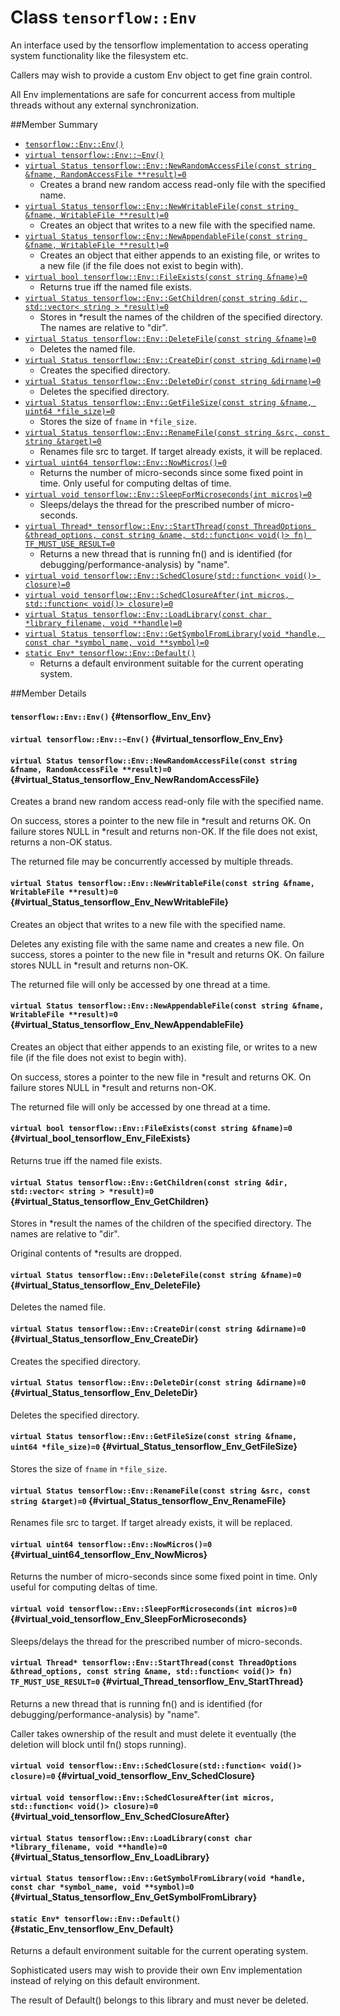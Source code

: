 # Class `tensorflow::Env`

An interface used by the tensorflow implementation to access operating system functionality like the filesystem etc.

Callers may wish to provide a custom Env object to get fine grain control.

All Env implementations are safe for concurrent access from multiple threads without any external synchronization.

##Member Summary

* [`tensorflow::Env::Env()`](#tensorflow_Env_Env)
* [`virtual tensorflow::Env::~Env()`](#virtual_tensorflow_Env_Env)
* [`virtual Status tensorflow::Env::NewRandomAccessFile(const string &fname, RandomAccessFile **result)=0`](#virtual_Status_tensorflow_Env_NewRandomAccessFile)
  * Creates a brand new random access read-only file with the specified name.
* [`virtual Status tensorflow::Env::NewWritableFile(const string &fname, WritableFile **result)=0`](#virtual_Status_tensorflow_Env_NewWritableFile)
  * Creates an object that writes to a new file with the specified name.
* [`virtual Status tensorflow::Env::NewAppendableFile(const string &fname, WritableFile **result)=0`](#virtual_Status_tensorflow_Env_NewAppendableFile)
  * Creates an object that either appends to an existing file, or writes to a new file (if the file does not exist to begin with).
* [`virtual bool tensorflow::Env::FileExists(const string &fname)=0`](#virtual_bool_tensorflow_Env_FileExists)
  * Returns true iff the named file exists.
* [`virtual Status tensorflow::Env::GetChildren(const string &dir, std::vector< string > *result)=0`](#virtual_Status_tensorflow_Env_GetChildren)
  * Stores in *result the names of the children of the specified directory. The names are relative to "dir".
* [`virtual Status tensorflow::Env::DeleteFile(const string &fname)=0`](#virtual_Status_tensorflow_Env_DeleteFile)
  * Deletes the named file.
* [`virtual Status tensorflow::Env::CreateDir(const string &dirname)=0`](#virtual_Status_tensorflow_Env_CreateDir)
  * Creates the specified directory.
* [`virtual Status tensorflow::Env::DeleteDir(const string &dirname)=0`](#virtual_Status_tensorflow_Env_DeleteDir)
  * Deletes the specified directory.
* [`virtual Status tensorflow::Env::GetFileSize(const string &fname, uint64 *file_size)=0`](#virtual_Status_tensorflow_Env_GetFileSize)
  * Stores the size of `fname` in `*file_size`.
* [`virtual Status tensorflow::Env::RenameFile(const string &src, const string &target)=0`](#virtual_Status_tensorflow_Env_RenameFile)
  * Renames file src to target. If target already exists, it will be replaced.
* [`virtual uint64 tensorflow::Env::NowMicros()=0`](#virtual_uint64_tensorflow_Env_NowMicros)
  * Returns the number of micro-seconds since some fixed point in time. Only useful for computing deltas of time.
* [`virtual void tensorflow::Env::SleepForMicroseconds(int micros)=0`](#virtual_void_tensorflow_Env_SleepForMicroseconds)
  * Sleeps/delays the thread for the prescribed number of micro-seconds.
* [`virtual Thread* tensorflow::Env::StartThread(const ThreadOptions &thread_options, const string &name, std::function< void()> fn) TF_MUST_USE_RESULT=0`](#virtual_Thread_tensorflow_Env_StartThread)
  * Returns a new thread that is running fn() and is identified (for debugging/performance-analysis) by "name".
* [`virtual void tensorflow::Env::SchedClosure(std::function< void()> closure)=0`](#virtual_void_tensorflow_Env_SchedClosure)
* [`virtual void tensorflow::Env::SchedClosureAfter(int micros, std::function< void()> closure)=0`](#virtual_void_tensorflow_Env_SchedClosureAfter)
* [`virtual Status tensorflow::Env::LoadLibrary(const char *library_filename, void **handle)=0`](#virtual_Status_tensorflow_Env_LoadLibrary)
* [`virtual Status tensorflow::Env::GetSymbolFromLibrary(void *handle, const char *symbol_name, void **symbol)=0`](#virtual_Status_tensorflow_Env_GetSymbolFromLibrary)
* [`static Env* tensorflow::Env::Default()`](#static_Env_tensorflow_Env_Default)
  * Returns a default environment suitable for the current operating system.

##Member Details

#### `tensorflow::Env::Env()` {#tensorflow_Env_Env}





#### `virtual tensorflow::Env::~Env()` {#virtual_tensorflow_Env_Env}





#### `virtual Status tensorflow::Env::NewRandomAccessFile(const string &fname, RandomAccessFile **result)=0` {#virtual_Status_tensorflow_Env_NewRandomAccessFile}

Creates a brand new random access read-only file with the specified name.

On success, stores a pointer to the new file in *result and returns OK. On failure stores NULL in *result and returns non-OK. If the file does not exist, returns a non-OK status.

The returned file may be concurrently accessed by multiple threads.

#### `virtual Status tensorflow::Env::NewWritableFile(const string &fname, WritableFile **result)=0` {#virtual_Status_tensorflow_Env_NewWritableFile}

Creates an object that writes to a new file with the specified name.

Deletes any existing file with the same name and creates a new file. On success, stores a pointer to the new file in *result and returns OK. On failure stores NULL in *result and returns non-OK.

The returned file will only be accessed by one thread at a time.

#### `virtual Status tensorflow::Env::NewAppendableFile(const string &fname, WritableFile **result)=0` {#virtual_Status_tensorflow_Env_NewAppendableFile}

Creates an object that either appends to an existing file, or writes to a new file (if the file does not exist to begin with).

On success, stores a pointer to the new file in *result and returns OK. On failure stores NULL in *result and returns non-OK.

The returned file will only be accessed by one thread at a time.

#### `virtual bool tensorflow::Env::FileExists(const string &fname)=0` {#virtual_bool_tensorflow_Env_FileExists}

Returns true iff the named file exists.



#### `virtual Status tensorflow::Env::GetChildren(const string &dir, std::vector< string > *result)=0` {#virtual_Status_tensorflow_Env_GetChildren}

Stores in *result the names of the children of the specified directory. The names are relative to "dir".

Original contents of *results are dropped.

#### `virtual Status tensorflow::Env::DeleteFile(const string &fname)=0` {#virtual_Status_tensorflow_Env_DeleteFile}

Deletes the named file.



#### `virtual Status tensorflow::Env::CreateDir(const string &dirname)=0` {#virtual_Status_tensorflow_Env_CreateDir}

Creates the specified directory.



#### `virtual Status tensorflow::Env::DeleteDir(const string &dirname)=0` {#virtual_Status_tensorflow_Env_DeleteDir}

Deletes the specified directory.



#### `virtual Status tensorflow::Env::GetFileSize(const string &fname, uint64 *file_size)=0` {#virtual_Status_tensorflow_Env_GetFileSize}

Stores the size of `fname` in `*file_size`.



#### `virtual Status tensorflow::Env::RenameFile(const string &src, const string &target)=0` {#virtual_Status_tensorflow_Env_RenameFile}

Renames file src to target. If target already exists, it will be replaced.



#### `virtual uint64 tensorflow::Env::NowMicros()=0` {#virtual_uint64_tensorflow_Env_NowMicros}

Returns the number of micro-seconds since some fixed point in time. Only useful for computing deltas of time.



#### `virtual void tensorflow::Env::SleepForMicroseconds(int micros)=0` {#virtual_void_tensorflow_Env_SleepForMicroseconds}

Sleeps/delays the thread for the prescribed number of micro-seconds.



#### `virtual Thread* tensorflow::Env::StartThread(const ThreadOptions &thread_options, const string &name, std::function< void()> fn) TF_MUST_USE_RESULT=0` {#virtual_Thread_tensorflow_Env_StartThread}

Returns a new thread that is running fn() and is identified (for debugging/performance-analysis) by "name".

Caller takes ownership of the result and must delete it eventually (the deletion will block until fn() stops running).

#### `virtual void tensorflow::Env::SchedClosure(std::function< void()> closure)=0` {#virtual_void_tensorflow_Env_SchedClosure}





#### `virtual void tensorflow::Env::SchedClosureAfter(int micros, std::function< void()> closure)=0` {#virtual_void_tensorflow_Env_SchedClosureAfter}





#### `virtual Status tensorflow::Env::LoadLibrary(const char *library_filename, void **handle)=0` {#virtual_Status_tensorflow_Env_LoadLibrary}





#### `virtual Status tensorflow::Env::GetSymbolFromLibrary(void *handle, const char *symbol_name, void **symbol)=0` {#virtual_Status_tensorflow_Env_GetSymbolFromLibrary}





#### `static Env* tensorflow::Env::Default()` {#static_Env_tensorflow_Env_Default}

Returns a default environment suitable for the current operating system.

Sophisticated users may wish to provide their own Env implementation instead of relying on this default environment.

The result of Default() belongs to this library and must never be deleted.
